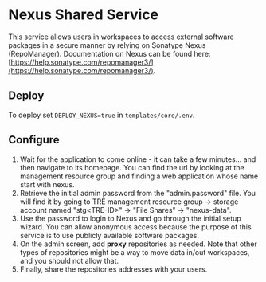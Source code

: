 # Nexus Shared Service

This service allows users in workspaces to access external software packages in a secure manner by relying on Sonatype Nexus (RepoManager).
Documentation on Nexus can be found here: [https://help.sonatype.com/repomanager3/](https://help.sonatype.com/repomanager3/).

## Deploy

To deploy set `DEPLOY_NEXUS=true` in `templates/core/.env`.

## Configure

1. Wait for the application to come online - it can take a few minutes... and then navigate to its homepage. You can find the url by looking at the management resource group and finding a web application whose name start with nexus.
1. Retrieve the initial admin password from the "admin.password" file. You will find it by going to TRE management resource group -> storage account named "stg\<TRE-ID\>" -> "File Shares" -> "nexus-data".
1. Use the password to login to Nexus and go through the initial setup wizard. You can allow anonymous access because the purpose of this service is to use publicly available software packages.
1. On the admin screen, add **proxy** repositories as needed. Note that other types of repositories might be a way to move data in/out workspaces, and you should not allow that.
1. Finally, share the repositories addresses with your users.
